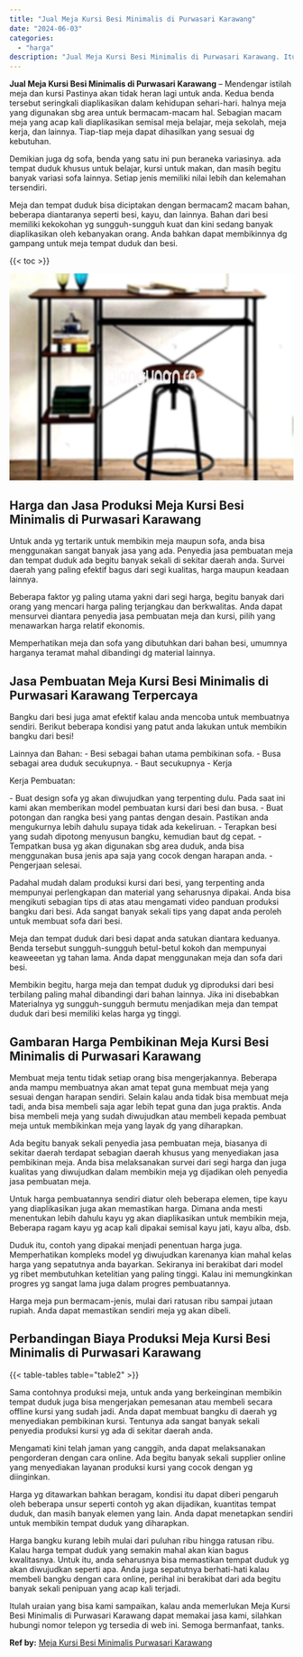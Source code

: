 ```yaml
---
title: "Jual Meja Kursi Besi Minimalis di Purwasari Karawang"
date: "2024-06-03"
categories: 
  - "harga"
description: "Jual Meja Kursi Besi Minimalis di Purwasari Karawang. Itulah uraian yang bisa kami sampaikan, kalau anda memerlukan Meja Kursi Besi Minimalis di Purwasari Ka..."
---
```


**Jual Meja Kursi Besi Minimalis di Purwasari Karawang** – Mendengar istilah meja dan kursi Pastinya akan tidak heran lagi untuk anda. Kedua benda tersebut seringkali diaplikasikan dalam kehidupan sehari-hari. halnya meja yang digunakan sbg area untuk bermacam-macam hal. Sebagian macam meja yang acap kali diaplikasikan semisal meja belajar, meja sekolah, meja kerja, dan lainnya. Tiap-tiap meja dapat dihasilkan yang sesuai dg kebutuhan.

Demikian juga dg sofa, benda yang satu ini pun beraneka variasinya. ada tempat duduk khusus untuk belajar, kursi untuk makan, dan masih begitu banyak variasi sofa lainnya. Setiap jenis memiliki nilai lebih dan kelemahan tersendiri.

Meja dan tempat duduk bisa diciptakan dengan bermacam2 macam bahan, beberapa diantaranya seperti besi, kayu, dan lainnya. Bahan dari besi memiliki kekokohan yg sungguh-sungguh kuat dan kini sedang banyak diaplikasikan oleh kebanyakan orang. Anda bahkan dapat membikinnya dg gampang untuk meja tempat duduk dan besi.

{{< toc >}}

![Jual Meja Kursi Besi Minimalis di Purwasari Karawang](/images/jual-meja-besi-murah24.png)

## Harga dan Jasa Produksi Meja Kursi Besi Minimalis di Purwasari Karawang

Untuk anda yg tertarik untuk membikin meja maupun sofa, anda bisa menggunakan sangat banyak jasa yang ada. Penyedia jasa pembuatan meja dan tempat duduk ada begitu banyak sekali di sekitar daerah anda. Survei daerah yang paling efektif bagus dari segi kualitas, harga maupun keadaan lainnya.

Beberapa faktor yg paling utama yakni dari segi harga, begitu banyak dari orang yang mencari harga paling terjangkau dan berkwalitas. Anda dapat mensurvei diantara penyedia jasa pembuatan meja dan kursi, pilih yang menawarkan harga relatif ekonomis.

Memperhatikan meja dan sofa yang dibutuhkan dari bahan besi, umumnya harganya teramat mahal dibandingi dg material lainnya.

## Jasa Pembuatan Meja Kursi Besi Minimalis di Purwasari Karawang Terpercaya

Bangku dari besi juga amat efektif kalau anda mencoba untuk membuatnya sendiri. Berikut beberapa kondisi yang patut anda lakukan untuk membikin bangku dari besi!

Lainnya dan Bahan: - Besi sebagai bahan utama pembikinan sofa. - Busa sebagai area duduk secukupnya. - Baut secukupnya - Kerja

Kerja Pembuatan:

\- Buat design sofa yg akan diwujudkan yang terpenting dulu. Pada saat ini kami akan memberikan model pembuatan kursi dari besi dan busa. - Buat potongan dan rangka besi yang pantas dengan desain. Pastikan anda mengukurnya lebih dahulu supaya tidak ada kekeliruan. - Terapkan besi yang sudah dipotong menyusun bangku, kemudian baut dg cepat. - Tempatkan busa yg akan digunakan sbg area duduk, anda bisa menggunakan busa jenis apa saja yang cocok dengan harapan anda. - Pengerjaan selesai.

Padahal mudah dalam produksi kursi dari besi, yang terpenting anda mempunyai perlengkapan dan material yang seharusnya dipakai. Anda bisa mengikuti sebagian tips di atas atau mengamati video panduan produksi bangku dari besi. Ada sangat banyak sekali tips yang dapat anda peroleh untuk membuat sofa dari besi.

Meja dan tempat duduk dari besi dapat anda satukan diantara keduanya. Benda tersebut sungguh-sungguh betul-betul kokoh dan mempunyai keaweeetan yg tahan lama. Anda dapat menggunakan meja dan sofa dari besi.

Membikin begitu, harga meja dan tempat duduk yg diproduksi dari besi terbilang paling mahal dibandingi dari bahan lainnya. Jika ini disebabkan Materialnya yg sungguh-sungguh bermutu menjadikan meja dan tempat duduk dari besi memiliki kelas harga yg tinggi.

## Gambaran Harga Pembikinan Meja Kursi Besi Minimalis di Purwasari Karawang

Membuat meja tentu tidak setiap orang bisa mengerjakannya. Beberapa anda mampu membuatnya akan amat tepat guna membuat meja yang sesuai dengan harapan sendiri. Selain kalau anda tidak bisa membuat meja tadi, anda bisa membeli saja agar lebih tepat guna dan juga praktis. Anda bisa membeli meja yang sudah diwujudkan atau membeli kepada pembuat meja untuk membikinkan meja yang layak dg yang diharapkan.

Ada begitu banyak sekali penyedia jasa pembuatan meja, biasanya di sekitar daerah terdapat sebagian daerah khusus yang menyediakan jasa pembikinan meja. Anda bisa melaksanakan survei dari segi harga dan juga kualitas yang diwujudkan dalam membikin meja yg dijadikan oleh penyedia jasa pembuatan meja.

Untuk harga pembuatannya sendiri diatur oleh beberapa elemen, tipe kayu yang diaplikasikan juga akan memastikan harga. Dimana anda mesti menentukan lebih dahulu kayu yg akan diaplikasikan untuk membikin meja, Beberapa ragam kayu yg acap kali dipakai semisal kayu jati, kayu alba, dsb.

Duduk itu, contoh yang dipakai menjadi penentuan harga juga. Memperhatikan kompleks model yg diwujudkan karenanya kian mahal kelas harga yang sepatutnya anda bayarkan. Sekiranya ini berakibat dari model yg ribet membutuhkan ketelitian yang paling tinggi. Kalau ini memungkinkan progres yg sangat lama juga dalam progres pembuatannya.

Harga meja pun bermacam-jenis, mulai dari ratusan ribu sampai jutaan rupiah. Anda dapat memastikan sendiri meja yg akan dibeli.

## Perbandingan Biaya Produksi Meja Kursi Besi Minimalis di Purwasari Karawang

{{< table-tables table="table2" >}}

Sama contohnya produksi meja, untuk anda yang berkeinginan membikin tempat duduk juga bisa mengerjakan pemesanan atau membeli secara offline kursi yang sudah jadi. Anda dapat membuat bangku di daerah yg menyediakan pembikinan kursi. Tentunya ada sangat banyak sekali penyedia produksi kursi yg ada di sekitar daerah anda.

Mengamati kini telah jaman yang canggih, anda dapat melaksanakan pengorderan dengan cara online. Ada begitu banyak sekali supplier online yang menyediakan layanan produksi kursi yang cocok dengan yg diinginkan.

Harga yg ditawarkan bahkan beragam, kondisi itu dapat diberi pengaruh oleh beberapa unsur seperti contoh yg akan dijadikan, kuantitas tempat duduk, dan masih banyak elemen yang lain. Anda dapat menetapkan sendiri untuk membikin tempat duduk yang diharapkan.

Harga bangku kurang lebih mulai dari puluhan ribu hingga ratusan ribu. Kalau harga tempat duduk yang semakin mahal akan kian bagus kwalitasnya. Untuk itu, anda seharusnya bisa memastikan tempat duduk yg akan diwujudkan seperti apa. Anda juga sepatutnya berhati-hati kalau membeli bangku dengan cara online, perihal ini berakibat dari ada begitu banyak sekali penipuan yang acap kali terjadi.

Itulah uraian yang bisa kami sampaikan, kalau anda memerlukan Meja Kursi Besi Minimalis di Purwasari Karawang dapat memakai jasa kami, silahkan hubungi nomor telepon yg tersedia di web ini. Semoga bermanfaat, tanks.

**Ref by:** [Meja Kursi Besi Minimalis Purwasari Karawang](https://id.wikipedia.org/wiki/Meja)
